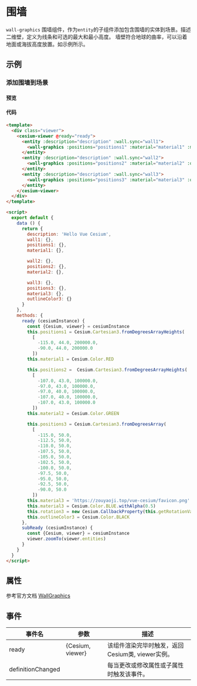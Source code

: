 # 围墙

`wall-graphics` 围墙组件，作为`entity`的子组件添加包含围墙的实体到场景。描述二维壁，定义为线条和可选的最大和最小高度。 墙壁符合地球的曲率，可以沿着地面或海拔高度放置。如示例所示。

## 示例

### 添加围墙到场景

#### 预览

<doc-preview>
  <template>
    <div class="viewer">
      <cesium-viewer @ready="ready">
        <entity :description="description" :wall.sync="wall1">
          <wall-graphics :positions="positions1" :material="material1" :minimumHeights="[100000.0, 100000.0]"></wall-graphics>
        </entity>
        <entity :description="description" :wall.sync="wall2">
          <wall-graphics :positions="positions2" :material="material2" :outline="true"></wall-graphics>
        </entity>
        <entity :description="description" :wall.sync="wall3">
          <wall-graphics :positions="positions3" :material="material3" :outline="true" :outlineColor="outlineColor3" :maximumHeights="[100000, 200000, 100000, 200000, 100000, 200000, 100000, 200000, 100000, 200000, 100000]" :minimumHeights="[0, 100000,  0, 100000, 0, 100000, 0, 100000, 0, 100000, 0]" @ready="subReady"></wall-graphics>
        </entity>
      </cesium-viewer>
    </div>
  </template>

  <script>
    export default {
      data () {
        return {
          description: 'Hello Vue Cesium',
          wall1: {},
          positions1: {},
          material1: {},

          wall2: {},
          positions2: {},
          material2: {},

          wall3: {},
          positions3: {},
          material3: {},
          outlineColor3: {}
        }
      },
      methods: {
        ready (cesiumInstance) {
          const {Cesium, viewer} = cesiumInstance
          this.positions1 = Cesium.Cartesian3.fromDegreesArrayHeights(
            [
              -115.0, 44.0, 200000.0,
              -90.0, 44.0, 200000.0
            ])
          this.material1 = Cesium.Color.RED

          this.positions2 =  Cesium.Cartesian3.fromDegreesArrayHeights(
            [
              -107.0, 43.0, 100000.0,
              -97.0, 43.0, 100000.0,
              -97.0, 40.0, 100000.0,
              -107.0, 40.0, 100000.0,
              -107.0, 43.0, 100000.0
            ])
          this.material2 = Cesium.Color.GREEN

          this.positions3 = Cesium.Cartesian3.fromDegreesArray(
            [
              -115.0, 50.0,
              -112.5, 50.0,
              -110.0, 50.0,
              -107.5, 50.0,
              -105.0, 50.0,
              -102.5, 50.0,
              -100.0, 50.0,
              -97.5, 50.0,
              -95.0, 50.0,
              -92.5, 50.0,
              -90.0, 50.0
            ])
          this.material3 = 'https://zouyaoji.top/vue-cesium/favicon.png'
          this.material3 = Cesium.Color.BLUE.withAlpha(0.5)
          this.rotation3 = new Cesium.CallbackProperty(this.getRotationValue, false)
          this.outlineColor3 = Cesium.Color.BLACK
        },
        subReady (cesiumInstance) {
          const {Cesium, viewer} = cesiumInstance
          viewer.zoomTo(viewer.entities)
        }
      }
    }
  </script>
</doc-preview>

#### 代码

```html
<template>
  <div class="viewer">
    <cesium-viewer @ready="ready">
      <entity :description="description" :wall.sync="wall1">
        <wall-graphics :positions="positions1" :material="material1" :minimumHeights="[100000.0, 100000.0]"></wall-graphics>
      </entity>
      <entity :description="description" :wall.sync="wall2">
        <wall-graphics :positions="positions2" :material="material2" :outline="true"></wall-graphics>
      </entity>
      <entity :description="description" :wall.sync="wall3">
        <wall-graphics :positions="positions3" :material="material3" :outline="true" :outlineColor="outlineColor3" :maximumHeights="[100000, 200000, 100000, 200000, 100000, 200000, 100000, 200000, 100000, 200000, 100000]" :minimumHeights="[0, 100000,  0, 100000, 0, 100000, 0, 100000, 0, 100000, 0]" @ready="subReady"></wall-graphics>
      </entity>
    </cesium-viewer>
  </div>
</template>

<script>
  export default {
    data () {
      return {
        description: 'Hello Vue Cesium',
        wall1: {},
        positions1: {},
        material1: {},

        wall2: {},
        positions2: {},
        material2: {},

        wall3: {},
        positions3: {},
        material3: {},
        outlineColor3: {}
      }
    },
    methods: {
      ready (cesiumInstance) {
        const {Cesium, viewer} = cesiumInstance
        this.positions1 = Cesium.Cartesian3.fromDegreesArrayHeights(
          [
            -115.0, 44.0, 200000.0,
            -90.0, 44.0, 200000.0
          ])
        this.material1 = Cesium.Color.RED

        this.positions2 =  Cesium.Cartesian3.fromDegreesArrayHeights(
          [
            -107.0, 43.0, 100000.0,
            -97.0, 43.0, 100000.0,
            -97.0, 40.0, 100000.0,
            -107.0, 40.0, 100000.0,
            -107.0, 43.0, 100000.0
          ])
        this.material2 = Cesium.Color.GREEN

        this.positions3 = Cesium.Cartesian3.fromDegreesArray(
          [
            -115.0, 50.0,
            -112.5, 50.0,
            -110.0, 50.0,
            -107.5, 50.0,
            -105.0, 50.0,
            -102.5, 50.0,
            -100.0, 50.0,
            -97.5, 50.0,
            -95.0, 50.0,
            -92.5, 50.0,
            -90.0, 50.0
          ])
        this.material3 = 'https://zouyaoji.top/vue-cesium/favicon.png'
        this.material3 = Cesium.Color.BLUE.withAlpha(0.5)
        this.rotation3 = new Cesium.CallbackProperty(this.getRotationValue, false)
        this.outlineColor3 = Cesium.Color.BLACK
      },
      subReady (cesiumInstance) {
        const {Cesium, viewer} = cesiumInstance
        viewer.zoomTo(viewer.entities)
      }
    }
  }
</script>
```

## 属性

参考官方文档 [WallGraphics](https://cesiumjs.org/Cesium/Build/Documentation/WallGraphics.html)
<!-- |属性名|类型|默认值|描述|
|------|-----|-----|----|
|positions|Property||`optional` 指定表示线条的Cartesian3位置数组。|
|followSurface|Property|true|`optional` 指定线段是弧线还是直线连接。|
|clampToGround|Property|false|`optional` 指定线是否贴地。|
|width|Property|1.0|`optional` 指定线的宽度（像素）。|
|show|Property|true|`optional` 指定线是否可显示。|
|material|MaterialProperty|Color.WHITE|`optional` 指定用于绘制线的材质。|
|depthFailMaterial|MaterialProperty||`optional` 指定用于绘制低于地形的线的材质。|
|granularity|Property|Cesium.Math.RADIANS_PER_DEGREE|`optional`指定每个纬度和经度之间的角距离，当followSurface为true时有效。|
|shadows|Property|ShadowMode.DISABLED|`optional` 指定这些是否投射或接收来自每个光源的阴影。|
|distanceDisplayCondition|Property||`optional` 指定相机到线的距离。|
|zIndex|Property|0|`optional` 指定用于排序地面几何的zIndex。 仅当`clampToGround`为真且支持地形上的折线时才有效。|
--- -->

## 事件

|事件名|参数|描述|
|------|----|----|
|ready|{Cesium, viewer}|该组件渲染完毕时触发，返回Cesium类, viewer实例。|
|definitionChanged||每当更改或修改属性或子属性时触发该事件。|
